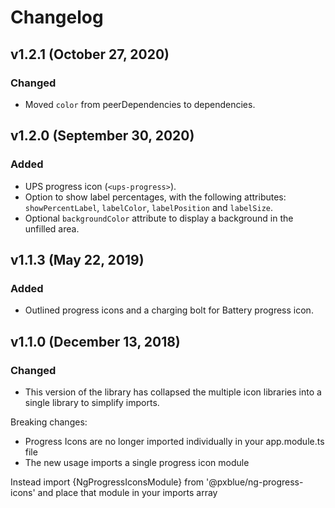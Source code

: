 # Changelog

## v1.2.1 (October 27, 2020)

### Changed

- Moved `color` from peerDependencies to dependencies.

## v1.2.0 (September 30, 2020)

### Added

- UPS progress icon (`<ups-progress>`).
- Option to show label percentages, with the following attributes: `showPercentLabel`, `labelColor`, `labelPosition` and `labelSize`.
- Optional `backgroundColor` attribute to display a background in the unfilled area.

## v1.1.3 (May 22, 2019)

### Added

- Outlined progress icons and a charging bolt for Battery progress icon.

## v1.1.0 (December 13, 2018)

### Changed

- This version of the library has collapsed the multiple icon libraries into a single library to simplify imports.

Breaking changes:

- Progress Icons are no longer imported individually in your app.module.ts file
- The new usage imports a single progress icon module

Instead import {NgProgressIconsModule} from '@pxblue/ng-progress-icons' and place that module in your imports array
